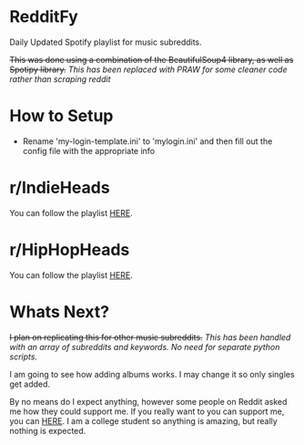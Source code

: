# RedditFy
Daily Updated Spotify playlist for music subreddits.

~~This was done using a combination of the BeautifulSoup4 library, as well as Spotipy library.~~
_This has been replaced with PRAW for some cleaner code rather than scraping reddit_

# How to Setup

- Rename 'my-login-template.ini' to 'mylogin.ini' and then fill out the config file with the appropriate info

# r/IndieHeads

You can follow the playlist [HERE](https://open.spotify.com/user/99kylel/playlist/75svY6VFRSQ1CCXZa6t9Bk?si=YngA_VoiRBKOMPNo4-Q20g).


# r/HipHopHeads


You can follow the playlist [HERE](https://open.spotify.com/user/99kylel/playlist/6L13eWId1qkQibMJLKAcI5?si=REKHH4FuRYiaqOt4FBsbSA).



# Whats Next?

~~I plan on replicating this for other music subreddits.~~
_This has been handled with an array of subreddits and keywords. No need for separate python scripts._

I am going to see how adding albums works. I may change it so only singles get added.

By no means do I expect anything, however some people on Reddit asked me how they could support me. If you really want to you can support me, you can [HERE](https://paypal.me/jkl1999). I am a college student so anything is amazing, but really nothing is expected.
